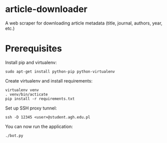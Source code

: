 article-downloader
==================

A web scraper for downloading article metadata (title, journal, authors, year, etc.)

Prerequisites
=============
Install pip and virtualenv:

    sudo apt-get install python-pip python-virtualenv

Create virtualenv and install requirements:

    virtualenv venv
    . venv/bin/acticate
    pip install -r requirements.txt

Set up SSH proxy tunnel:

    ssh -D 12345 <user>@student.agh.edu.pl

You can now run the application:

    ./bot.py
